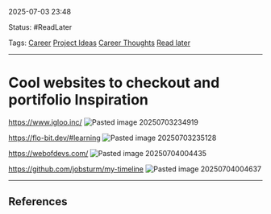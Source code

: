 
2025-07-03 23:48

Status: #ReadLater 

Tags: [Career](3%20-%20Tags/Career.md) [Project Ideas](3%20-%20Tags/Project%20Ideas.md) [Career Thoughts](3%20-%20Tags/Career%20Thoughts.md) [Read later](3%20-%20Tags/Read%20later.md)

---
# Cool websites to checkout and portifolio Inspiration

https://www.igloo.inc/
![Pasted image 20250703234919](2%20-%20Source%20Material/Media%20and%20other%20files/Pasted%20image%2020250703234919.png)

https://flo-bit.dev/#learning
![Pasted image 20250703235128](2%20-%20Source%20Material/Media%20and%20other%20files/Pasted%20image%2020250703235128.png)

https://webofdevs.com/
![Pasted image 20250704004435](2%20-%20Source%20Material/Media%20and%20other%20files/Pasted%20image%2020250704004435.png)

https://github.com/jobsturm/my-timeline
![Pasted image 20250704004637](2%20-%20Source%20Material/Media%20and%20other%20files/Pasted%20image%2020250704004637.png)

---
## References